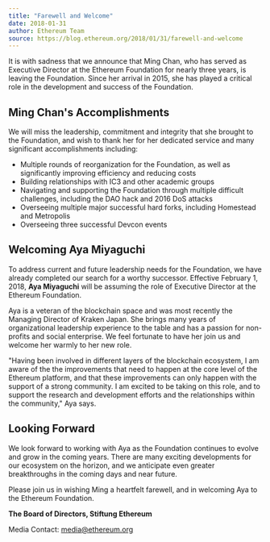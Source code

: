 ```yaml
---
title: "Farewell and Welcome"
date: 2018-01-31
author: Ethereum Team
source: https://blog.ethereum.org/2018/01/31/farewell-and-welcome
---
```


It is with sadness that we announce that Ming Chan, who has served as Executive Director at the Ethereum Foundation for nearly three years, is leaving the Foundation. Since her arrival in 2015, she has played a critical role in the development and success of the Foundation.

## Ming Chan's Accomplishments

We will miss the leadership, commitment and integrity that she brought to the Foundation, and wish to thank her for her dedicated service and many significant accomplishments including:

- Multiple rounds of reorganization for the Foundation, as well as significantly improving efficiency and reducing costs
- Building relationships with IC3 and other academic groups
- Navigating and supporting the Foundation through multiple difficult challenges, including the DAO hack and 2016 DoS attacks
- Overseeing multiple major successful hard forks, including Homestead and Metropolis
- Overseeing three successful Devcon events

## Welcoming Aya Miyaguchi

To address current and future leadership needs for the Foundation, we have already completed our search for a worthy successor. Effective February 1, 2018, **Aya Miyaguchi** will be assuming the role of Executive Director at the Ethereum Foundation.

Aya is a veteran of the blockchain space and was most recently the Managing Director of Kraken Japan. She brings many years of organizational leadership experience to the table and has a passion for non-profits and social enterprise. We feel fortunate to have her join us and welcome her warmly to her new role.

"Having been involved in different layers of the blockchain ecosystem, I am aware of the the improvements that need to happen at the core level of the Ethereum platform, and that these improvements can only happen with the support of a strong community. I am excited to be taking on this role, and to support the research and development efforts and the relationships within the community," Aya says.

## Looking Forward

We look forward to working with Aya as the Foundation continues to evolve and grow in the coming years. There are many exciting developments for our ecosystem on the horizon, and we anticipate even greater breakthroughs in the coming days and near future.

Please join us in wishing Ming a heartfelt farewell, and in welcoming Aya to the Ethereum Foundation.

**The Board of Directors, Stiftung Ethereum**

Media Contact: [media@ethereum.org](mailto:media@ethereum.org)
